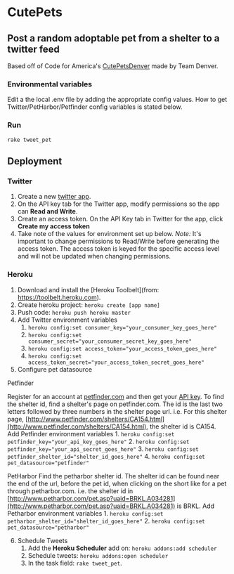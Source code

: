 CutePets
========

Post a random adoptable pet from a shelter to a twitter feed
-------------------------------------------------------------------

Based off of Code for America's [CutePetsDenver](https://github.com/codeforamerica/cutepetsdenver) made by Team Denver.

### Environmental variables
Edit a the local .env file by adding the appropriate config values. How to get Twitter/PetHarbor/Petfinder config variables is stated below.

### Run
`rake tweet_pet`

## Deployment

### Twitter
1. Create a new [twitter app](https://apps.twitter.com/).
2. On the API key tab for the Twitter app, modify permissions so the app can **Read and Write**.
3. Create an access token. On the API Key tab in Twitter for the app, click **Create my access token**
4. Take note of the values for environment set up below.
*Note:* It's important to change permissions to Read/Write before generating the access token. The access token is keyed for the specific access level and will not be updated when changing permissions.

### Heroku 
1. Download and install the [Heroku Toolbelt](from: https://toolbelt.heroku.com).
2. Create heroku project: `heroku create [app name]`
3. Push code: `heroku push heroku master`
4. Add Twitter environment variables
    1. `heroku config:set consumer_key="your_consumer_key_goes_here"`
    2. `heroku config:set consumer_secret="your_consumer_secret_key_goes_here"`
    3. `heroku config:set access_token="your_access_token_goes_here"`
    4. `heroku config:set access_token_secret="your_access_token_secret_goes_here"`
5. Configure pet datasource

Petfinder

Register for an account at [petfinder.com](https://www.petfinder.com/) and then get your [API key](https://www.petfinder.com/developers/api-key). To find the shelter id, find a shelter's page on petfinder.com. The id is the last two letters followed by three numbers in the shelter page url. i.e. For this shelter page, [http://www.petfinder.com/shelters/CA154.html](http://www.petfinder.com/shelters/CA154.html), the shelter id is CA154.
    Add Petfinder environment variables
    1. `heroku config:set petfinder_key="your_api_key_goes_here"`
    2. `heroku config:set petfinder_key="your_api_secret_goes_here"`
    3. `heroku config:set petfinder_shelter_id="shelter_id_goes_here"`
    4. `heroku config:set pet_datasource="petfinder"`

PetHarbor
Find the petharbor shelter id. The shelter id can be found near the end of the url, before the pet id, when clicking on the short like for a pet through petharbor.com. i.e. the shelter id in [http://www.petharbor.com/pet.asp?uaid=BRKL.A034281](http://www.petharbor.com/pet.asp?uaid=BRKL.A034281) is BRKL.
    Add Petharbor environment variables
    1. `heroku config:set petharbor_shelter_id="shelter_id_goes_here"`
    2. `heroku config:set pet_datasource="petharbor"`
    
6. Schedule Tweets 
    1. Add the **Heroku Scheduler** add on: `heroku addons:add scheduler`
    2. Schedule tweets: `heroku addons:open scheduler`
    3. In the task field: `rake tweet_pet`.

